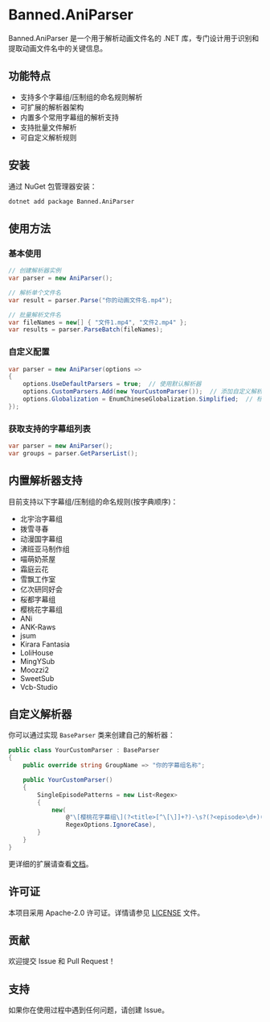 # Banned.AniParser

Banned.AniParser 是一个用于解析动画文件名的 .NET 库，专门设计用于识别和提取动画文件名中的关键信息。

## 功能特点

- 支持多个字幕组/压制组的命名规则解析
- 可扩展的解析器架构
- 内置多个常用字幕组的解析支持
- 支持批量文件解析
- 可自定义解析规则

## 安装

通过 NuGet 包管理器安装：

```bash
dotnet add package Banned.AniParser
```

## 使用方法

### 基本使用

```csharp
// 创建解析器实例
var parser = new AniParser();

// 解析单个文件名
var result = parser.Parse("你的动画文件名.mp4");

// 批量解析文件名
var fileNames = new[] { "文件1.mp4", "文件2.mp4" };
var results = parser.ParseBatch(fileNames);
```

### 自定义配置

```csharp
var parser = new AniParser(options =>
{
    options.UseDefaultParsers = true;  // 使用默认解析器
    options.CustomParsers.Add(new YourCustomParser());  // 添加自定义解析器
    options.Globalization = EnumChineseGlobalization.Simplified;  // 标题简体化
});
```

### 获取支持的字幕组列表

```csharp
var parser = new AniParser();
var groups = parser.GetParserList();
```

## 内置解析器支持

目前支持以下字幕组/压制组的命名规则(按字典顺序)：

- 北宇治字幕组
- 拨雪寻春
- 动漫国字幕组
- 沸班亚马制作组
- 喵萌奶茶屋
- 霜庭云花
- 雪飘工作室
- 亿次研同好会
- 桜都字幕组
- 樱桃花字幕组
- ANi
- ANK-Raws
- jsum
- Kirara Fantasia
- LoliHouse
- MingYSub
- Moozzi2
- SweetSub
- Vcb-Studio

## 自定义解析器

你可以通过实现 `BaseParser` 类来创建自己的解析器：

```csharp
public class YourCustomParser : BaseParser
{
    public override string GroupName => "你的字幕组名称";

    public YourCustomParser()
    {
		SingleEpisodePatterns = new List<Regex>
		{
			new(
				@"\[樱桃花字幕组\](?<title>[^\[\]]+?)-\s?(?<episode>\d+)(?:v(?<version>\d+))?\[(?<resolution>\d+[pP])\]\[[^\[\]]+\]\[(?<lang>.+?)\]\[(?<source>[a-zA-Z]+[Rr]ip)\]",
				RegexOptions.IgnoreCase),
		}
    }
}
```

更详细的扩展请查看[文档](https://github.com/banned2054/Banned.AniParser/blob/master/Docs/Extension.md)。

## 许可证

本项目采用 Apache-2.0 许可证。详情请参见 [LICENSE](LICENSE) 文件。

## 贡献

欢迎提交 Issue 和 Pull Request！

## 支持

如果你在使用过程中遇到任何问题，请创建 Issue。
